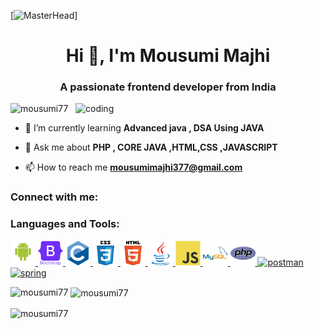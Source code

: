 [![MasterHead](https://camo.githubusercontent.com/d89cab025947fab5617372f9105ad572dc8c58fe0556a37db3fc1bb60cd97542/68747470733a2f2f74332e667463646e2e6e65742f6a70672f30312f39342f30312f30302f3336305f465f3139343031303039335f397443354a4e567369454f6c56447332463559366430706159726457546462542e6a7067)]
<h1 align="center">Hi 👋, I'm Mousumi Majhi</h1>
<h3 align="center">A passionate frontend developer from India</h3>
<img align="right" alt="coding" width="400" src="https://media.giphy.com/media/qgQUggAC3Pfv687qPC/giphy.gif" />

<p align="left"> 
    <img src="https://komarev.com/ghpvc/?username=abhipsathakur&label=Profile%20views&color=0e75b6&style=flat" alt="mousumi77" />
</p>

- 🌱 I’m currently learning **Advanced java , DSA Using JAVA**

- 💬 Ask me about **PHP , CORE JAVA ,HTML,CSS ,JAVASCRIPT**

- 📫 How to reach me **mousumimajhi377@gmail.com**

<h3 align="left">Connect with me:</h3>
<p align="left">
</p>

<h3 align="left">Languages and Tools:</h3>
<p align="left"> <a href="https://developer.android.com" target="_blank" rel="noreferrer"> <img src="https://raw.githubusercontent.com/devicons/devicon/master/icons/android/android-original-wordmark.svg" alt="android" width="40" height="40"/> </a> <a href="https://getbootstrap.com" target="_blank" rel="noreferrer"> <img src="https://raw.githubusercontent.com/devicons/devicon/master/icons/bootstrap/bootstrap-plain-wordmark.svg" alt="bootstrap" width="40" height="40"/> </a> <a href="https://www.cprogramming.com/" target="_blank" rel="noreferrer"> <img src="https://raw.githubusercontent.com/devicons/devicon/master/icons/c/c-original.svg" alt="c" width="40" height="40"/> </a> <a href="https://www.w3schools.com/css/" target="_blank" rel="noreferrer"> <img src="https://raw.githubusercontent.com/devicons/devicon/master/icons/css3/css3-original-wordmark.svg" alt="css3" width="40" height="40"/> </a> <a href="https://www.w3.org/html/" target="_blank" rel="noreferrer"> <img src="https://raw.githubusercontent.com/devicons/devicon/master/icons/html5/html5-original-wordmark.svg" alt="html5" width="40" height="40"/> </a> <a href="https://www.java.com" target="_blank" rel="noreferrer"> <img src="https://raw.githubusercontent.com/devicons/devicon/master/icons/java/java-original.svg" alt="java" width="40" height="40"/> </a> <a href="https://developer.mozilla.org/en-US/docs/Web/JavaScript" target="_blank" rel="noreferrer"> <img src="https://raw.githubusercontent.com/devicons/devicon/master/icons/javascript/javascript-original.svg" alt="javascript" width="40" height="40"/> </a> <a href="https://www.mysql.com/" target="_blank" rel="noreferrer"> <img src="https://raw.githubusercontent.com/devicons/devicon/master/icons/mysql/mysql-original-wordmark.svg" alt="mysql" width="40" height="40"/> </a> <a href="https://www.php.net" target="_blank" rel="noreferrer"> <img src="https://raw.githubusercontent.com/devicons/devicon/master/icons/php/php-original.svg" alt="php" width="40" height="40"/> </a> <a href="https://postman.com" target="_blank" rel="noreferrer"> <img src="https://www.vectorlogo.zone/logos/getpostman/getpostman-icon.svg" alt="postman" width="40" height="40"/> </a> <a href="https://spring.io/" target="_blank" rel="noreferrer"> <img src="https://www.vectorlogo.zone/logos/springio/springio-icon.svg" alt="spring" width="40" height="40"/> </a> </p>

<p><img align="left" src="https://github-readme-stats.vercel.app/api/top-langs?username=mousumi77&show_icons=true&locale=en&layout=compact" alt="mousumi77" /></p>

<p>&nbsp;<img align="center" src="https://github-readme-stats.vercel.app/api?username=mousumi77&show_icons=true&locale=en" alt="mousumi77" /></p>

<p><img align="center" src="https://github-readme-streak-stats.herokuapp.com/?user=mousumi77&" alt="mousumi77" /></p>

